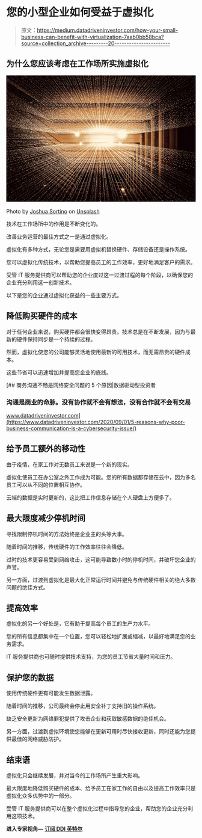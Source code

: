 # 您的小型企业如何受益于虚拟化

> 原文：<https://medium.datadriveninvestor.com/how-your-small-business-can-benefit-with-virtualization-7aab0bb58bca?source=collection_archive---------20----------------------->

## 为什么您应该考虑在工作场所实施虚拟化

![](img/d6f333e09c67dae9de3410a06b1a3e0d.png)

Photo by [Joshua Sortino](https://unsplash.com/@sortino?utm_source=medium&utm_medium=referral) on [Unsplash](https://unsplash.com?utm_source=medium&utm_medium=referral)

技术在工作场所中的作用是不断变化的。

改善业务运营的最佳方式之一是通过虚拟化。

虚拟化有多种方式，无论您是需要用虚拟机替换硬件、存储设备还是操作系统。

您可以虚拟化传统技术，以帮助您提高员工的工作效率，更好地满足客户的需求。

受管 IT 服务提供商可以帮助您的企业度过这一过渡过程的每个阶段，以确保您的企业充分利用这一创新技术。

以下是您的企业通过虚拟化获益的一些主要方式。

## 降低购买硬件的成本

对于任何企业来说，购买硬件都会很快变得昂贵。技术总是在不断发展，因为与最新的硬件保持同步是一个持续的过程。

然而，虚拟化使您的公司能够灵活地使用最新的可用技术，而无需昂贵的硬件成本。

这些节省可以迅速增加并提高您企业的底线。

[](https://www.datadriveninvestor.com/2020/09/01/5-reasons-why-poor-business-communication-is-a-cybersecurity-issue/) [## 商务沟通不畅是网络安全问题的 5 个原因|数据驱动型投资者

### 沟通是商业的命脉。没有协作就不会有想法，没有合作就不会有交易

www.datadriveninvestor.com](https://www.datadriveninvestor.com/2020/09/01/5-reasons-why-poor-business-communication-is-a-cybersecurity-issue/) 

## 给予员工额外的移动性

由于疫情，在家工作对无数员工来说是一个新的现实。

虚拟化使员工在办公室之外工作成为可能。您的所有数据都存储在云中，因为多名员工可以从不同的位置相互协作。

云端的数据是实时更新的，这比把工作信息存储在个人硬盘上方便多了。

## 最大限度减少停机时间

寻找限制停机时间的方法始终是企业主的头等大事。

随着时间的推移，传统硬件的工作效率往往会降低。

过时的技术更容易受到网络攻击，这可能导致数小时的停机时间，并破坏您企业的声誉。

另一方面，过渡到虚拟化是最大化正常运行时间并避免与传统硬件相关的绝大多数问题的绝佳方式。

## 提高效率

虚拟化的另一个好处是，它有助于提高每个员工的生产力水平。

您的所有信息都集中在一个位置，您可以轻松地扩展或缩减，以最好地满足您的业务需求。

IT 服务提供商也可随时提供技术支持，为您的员工节省大量时间和压力。

## 保护您的数据

使用传统硬件更有可能发生数据泄露。

随着时间的推移，公司最终会停止用安全补丁支持旧的操作系统。

缺乏安全更新为网络罪犯提供了攻击企业和获取敏感数据的绝佳机会。

另一方面，过渡到虚拟环境使您能够在更新可用时尽快接收更新，同时还能为您提供最佳的网络威胁防护。

## 结束语

虚拟化只会继续发展，并对当今的工作场所产生重大影响。

最大限度地降低购买硬件的成本、给予员工在家工作的自由以及提高工作效率只是虚拟化众多优势中的一部分。

受管 IT 服务提供商可以在整个虚拟化过程中指导您的企业，帮助您的企业充分利用这项技术。

**进入专家视角—** [**订阅 DDI 英特尔**](https://datadriveninvestor.com/ddi-intel)